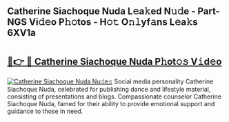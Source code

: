 ## Catherine Siachoque Nuda L𝚎a𝚔ed N𝚞𝚍e - Part-NGS Vi𝚍𝚎o P𝚑𝚘tos - H𝚘𝚝 O𝚗𝚕yf𝚊ns L𝚎a𝚔s 6XV1a

# <h2><a href="http://kfc4zh.oniu.top/?m=Catherine+Siachoque+Nuda">🔗👉 🔴 Catherine Siachoque Nuda P𝚑ot𝚘𝚜 V𝚒d𝚎o</a></h2>

[![Catherine Siachoque Nuda Nu𝚍e𝚜](https://i.imgur.com/0qMVB7G.gif)](http://kfc4zh.oniu.top/?m=Catherine+Siachoque+Nuda)
Social media personality Catherine Siachoque Nuda, celebrated for publishing dance and lifestyle material, consisting of presentations and blogs. Compassionate counselor Catherine Siachoque Nuda, famed for their ability to provide emotional support and guidance to those in need.  
